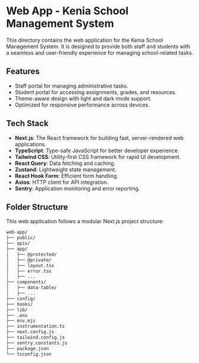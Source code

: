 # Web App - Kenia School Management System

This directory contains the web application for the Kenia School Management System. It is designed to provide both staff and students with a seamless and user-friendly experience for managing school-related tasks.

## Features

- Staff portal for managing administrative tasks.
- Student portal for accessing assignments, grades, and resources.
- Theme-aware design with light and dark mode support.
- Optimized for responsive performance across devices.

## Tech Stack

- **Next.js**: The React framework for building fast, server-rendered web applications.
- **TypeScript**: Type-safe JavaScript for better developer experience.
- **Tailwind CSS**: Utility-first CSS framework for rapid UI development.
- **React Query**: Data fetching and caching.
- **Zustand**: Lightweight state management.
- **React Hook Form**: Efficient form handling.
- **Axios**: HTTP client for API integration.
- **Sentry**: Application monitoring and error reporting.

## Folder Structure

This web application follows a modular Next.js project structure:

```bash
web-app/
├── public/
├── apis/
├── app/
│   ├── @protected/
│   ├── @private/
│   ├── layout.tsx
│   ├── error.tsx
│   ├── ...
├── components/
│   ├── data-table/
│   ├── ...
├── config/
├── hooks/
├── lib/
├── .env
├── env.mjs
├── instrumentation.ts
├── next.config.js
├── tailwind.config.js
├── sentry.constants.js
├── package.json
└── tsconfig.json

```
